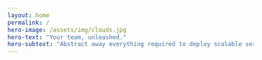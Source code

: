 ```yaml
---
layout: home
permalink: /
hero-image: /assets/img/clouds.jpg
hero-text: "Your team, unleashed."
hero-subtext: "Abstract away everything required to deploy scalable services except the code"
---
```

